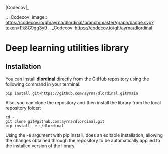 |Codecov|_

.. |Codecov| image:: https://codecov.io/gh/ayrna/dlordinal/branch/master/graph/badge.svg?token=Pk8G9gg3y9
.. _Codecov: https://codecov.io/gh/ayrna/dlordinal

# Deep learning utilities library
## Installation

You can install **dlordinal** directly from the GitHub repository using the following command in your terminal:

    pip install git+https://github.com/ayrna/dlordinal.git@main

Also, you can clone the repository and then install the library from the local repository folder:
    
    cd ~
    git clone git@github.com:ayrna/dlordinal.git
    pip install -e ~/dlordinal
    
Using the -e argument with pip install, does an editable installation, allowing the changes obtained through the repository to be automatically applied to the installed version of the library.
